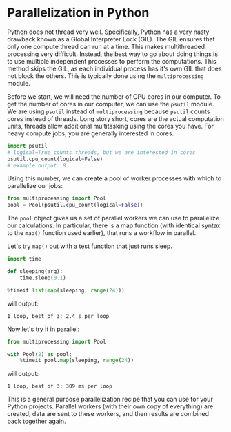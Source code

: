 # Parallelization in Python

Python does not thread very well.
Specifically, Python has a very nasty drawback known as a Global Interpreter
Lock (GIL).
The GIL ensures that only one compute thread can run at a time.
This makes multithreaded processing very difficult.
Instead, the best way to go about doing things is to use multiple independent processes to perform the computations.
This method skips the GIL, as each individual process has it's own GIL that does not block the others.
This is typically done using the `multiprocessing` module.

Before we start, we will need the number of CPU cores in our computer.
To get the number of cores in our computer, we can use the `psutil` module.
We are using `psutil` instead of `multiprocessing` because `psutil` counts cores instead of threads.
Long story short, cores are the actual computation units, threads allow additional multitasking using the cores you have.
For heavy compute jobs, you are generally interested in cores.

```python
import psutil
# logical=True counts threads, but we are interested in cores
psutil.cpu_count(logical=False)
# example output: 8
```

Using this number, we can create a pool of worker processes with which to parallelize our jobs:

```python
from multiprocessing import Pool
pool = Pool(psutil.cpu_count(logical=False))
```

The `pool` object gives us a set of parallel workers we can use to parallelize our calculations.
In particular, there is a map function (with identical syntax to the `map()` function used earlier), that runs a workflow in parallel.

Let's try `map()` out with a test function that just runs sleep.

```python
import time

def sleeping(arg):
    time.sleep(0.1)

%timeit list(map(sleeping, range(24)))
```

will output:
```
1 loop, best of 3: 2.4 s per loop
```

Now let's try it in parallel:

```python
from multiprocessing import Pool

with Pool(2) as pool:
    %timeit pool.map(sleeping, range(24))
```

will output:
```
1 loop, best of 3: 309 ms per loop
```

This is a general purpose parallelization recipe that you can use for your Python projects.
Parallel workers (with their own copy of everything) are created, data are sent to these workers, and then results are combined back together again.
